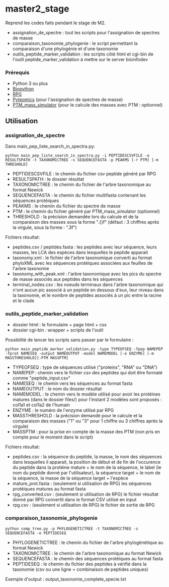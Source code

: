 # master2_stage

Reprend les codes faits pendant le stage de M2.

- assignation_de_spectre : tout les scripts pour l'assignation de spectres de masse
- comparaison_taxonomie_phylogenie : le script permettant la comparaison d'une phylogénie et d'une taxonomie
- outils_peptide_marker_validation : les scripts côté html et cgi-bin de l'outil peptide_marker_validation à mettre sur le server bioinfodev 

### Prérequis

- Python 3 ou plus
- [Biopython](https://github.com/biopython/biopython)
- [RPG](https://rapid-peptide-generator.readthedocs.io/en/latest/)
- [Pyteomics](https://pyteomics.readthedocs.io/en/latest/index.html) (pour l'assignation de spectres de masse)
- [PTM_mass_simulator](https://gitlab.univ-lille.fr/bilille/ptm_mass_simulator) (pour le calcule des masses avec PTM : optionnel)


## Utilisation

### assignation_de_spectre

Dans main_pep_liste_search_in_spectra.py:

    python main_pep_liste_search_in_spectra.py -i PEPTIDESCSVFILE -o RESULTSPATH -t TAXONOMICTREE -s SEQUENCEFASTA -p PEAKMS [-r PTM] [-m THRESHOLD] 

- PEPTIDESCSVFILE : le chemin du fichier csv peptide généré par RPG
- RESULTSPATH : le dossier résultat
- TAXONOMICTREE : le chemin du fichier de l'arbre taxonomique au format Newick
- SEQUENCEFASTA : le chemin du fichier multifasta contenant les séquences protéiques
- PEAKMS : le chemin du fichier du spectre de masse
- PTM : le chemin du fichier généré par PTM_mass_simulator (optionnel)
- THRESHOLD : la précision demandée lors du calcule et de la comparaison des masses sous la forme ".{}f" (défaut : 3 chiffres après la virgule, sous la forme : ".3f")

Fichiers résultat:
- peptides.csv / peptides.fasta : les peptides avec leur séquence, leurs masses, les LCA des espèces dans lesquelles le peptide apparait 
- taxonomy.xml : le fichier de l'arbre taxonomique converti au format phyloXML avec les séquences protéiques associées aux feuilles de l'arbre taxonomie
- taxonomy_with_peak.xml : l'arbre taxonomique avec les pics du spectre de masse associés aux peptides dans les séquences 
- terminal_nodes.csv : les noeuds terminaux dans l'arbre taxonomique qui n'ont aucun pic associé à un peptide en dessous d'eux, leur niveau dans la taxonomie, et le nombre de peptides associés à un pic entre la racine et le clade

### outils_peptide_marker_validation

- dossier html : le formulaire + page html + css
- dossier cgi-bin : wrapper + scripts de l'outil

Possibilité de lancer les scripts sans passer par le formulaire :

    python main_peptide_marker_validation.py -type TYPEOFSEQ -fpep NAMEPEP -fprot NAMESEQ -output NAMEOUTPUT -model NAMEMODEL [-e ENZYME] [-m MASSTHRESHOLD][-PTM MASSPTM]

- TYPEOFSEQ : type de séquences utilisé ("proteins", "RNA" ou "DNA")
- NAMEPEP : chemin vers le fichier csv des peptides qui doit être formaté comme "peptide_input.csv"
- NAMESEQ : le chemin vers les séquences au format fasta
- NAMEOUTPUT : le nom du dossier résultat
- NAMEMODEL : le chemin vers le modèle utilisé pour avoir les protéines matures (dans le dossier files/) pour l'instant 2 modèles sont proposés : col1a1 et col1a2 de l'humain
- ENZYME : le numéro de l'enzyme utilisé par RPG 
- MASSTHRESHOLD : la précision demandé pour le calcule et la comparaison des masses ("1" ou "3" pour 1 chiffre ou 3 chiffres après la virgule)
- MASSPTM : pour la prise en compte de la masse des PTM (non pris en compte pour le moment dans le script)

Fichiers résultat:

- peptides.csv : la séquence du peptide, la masse, le nom des séquences dans lesquelles il apparait, la position de début et de fin de l'occurence du peptide dans la protéine mature + le nom de la séquence, le label (le nom du peptide donné par l'utilisateur), la séquence target + le nom de la séquence, la masse de la séquence target + l'espèce
- mature_prot.fasta : (seulement si utilisation de RPG) les séquences protéiques matures au format fasta
- rpg_converted.csv : (seulement si utilisation de RPG) le fichier résultat donné par RPG convertit dans le format CSV utilisé en input 
- rpg.csv : (seulement si utilisation de RPG) le fichier de sortie de RPG

### comparaison_taxonomie_phylogenie

    python comp_tree.py -p PHYLOGENETICTREE -t TAXONOMICTREE -s SEQUENCEFASTA -e PEPTIDESEQ
  
- PHYLOGENETICTREE : le chemin du fichier de l'arbre phylogénétique au format Newick
- TAXONOMICTREE : le chemin de l'arbre taxonomique au format Newick
- SEQUENCEFASTA : le chemin des séquences protéiques au format fasta
- PEPTIDESEQ : le chemin du fichier des peptides à vérifié dans la taxonomie (csv ou une ligne = combinaison de peptides uniques)

Exemple d'output : output_taxonomie_complete_specie.txt

